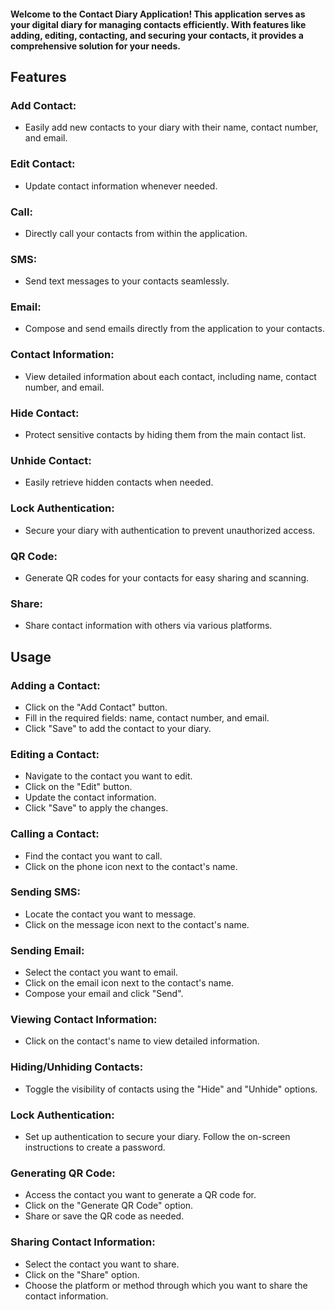 #### Welcome to the Contact Diary Application! This application serves as your digital diary for managing contacts efficiently. With features like adding, editing, contacting, and securing your contacts, it provides a comprehensive solution for your needs.


## Features


### Add Contact: 
- Easily add new contacts to your diary with their name, contact number, and email.

### Edit Contact: 
- Update contact information whenever needed.

### Call:
- Directly call your contacts from within the application.

### SMS: 
- Send text messages to your contacts seamlessly.

### Email: 
- Compose and send emails directly from the application to your contacts.


### Contact Information: 
- View detailed information about each contact, including name, contact number, and email.

### Hide Contact: 
- Protect sensitive contacts by hiding them from the main contact list.

### Unhide Contact: 
- Easily retrieve hidden contacts when needed.

### Lock Authentication:
- Secure your diary with authentication to prevent unauthorized access.

### QR Code:
- Generate QR codes for your contacts for easy sharing and scanning.

### Share: 
- Share contact information with others via various platforms.

## Usage
### Adding a Contact:

- Click on the "Add Contact" button.
- Fill in the required fields: name, contact number, and email.
- Click "Save" to add the contact to your diary.

### Editing a Contact:

- Navigate to the contact you want to edit.
- Click on the "Edit" button.
- Update the contact information.
- Click "Save" to apply the changes.
### Calling a Contact:

- Find the contact you want to call.
- Click on the phone icon next to the contact's name.
### Sending SMS:

- Locate the contact you want to message.
- Click on the message icon next to the contact's name.
### Sending Email:

- Select the contact you want to email.
- Click on the email icon next to the contact's name.
- Compose your email and click "Send".
### Viewing Contact Information:

- Click on the contact's name to view detailed information.
### Hiding/Unhiding Contacts:

- Toggle the visibility of contacts using the "Hide" and "Unhide" options.
### Lock Authentication:

- Set up authentication to secure your diary. Follow the on-screen instructions to create a password.
### Generating QR Code:

- Access the contact you want to generate a QR code for.
- Click on the "Generate QR Code" option.
- Share or save the QR code as needed.
### Sharing Contact Information:

- Select the contact you want to share.
- Click on the "Share" option.
- Choose the platform or method through which you want to share the contact information.
